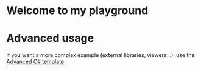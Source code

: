 # Welcome to my playground

# Advanced usage

If you want a more complex example (external libraries, viewers...), use the [Advanced C# template](https://tech.io/select-repo/386)

